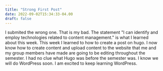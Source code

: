 ```yaml
---
title: "Strong First Post"
date: 2022-09-02T15:34:33-04.00
draft: false
---
```


I submited the wrong one. That is my bad. The statement "I can identify and employ technologies related to content management." is what I learned about this week. This week I learned to how to create a post on hugo. I now know how to create content and upload content to the website that me and my group members have made are going to be editing throughout the semester. I had no clue what Hugo was before the semester was. I know we will do WordPress soon. I am excited to keep learning WordPress.